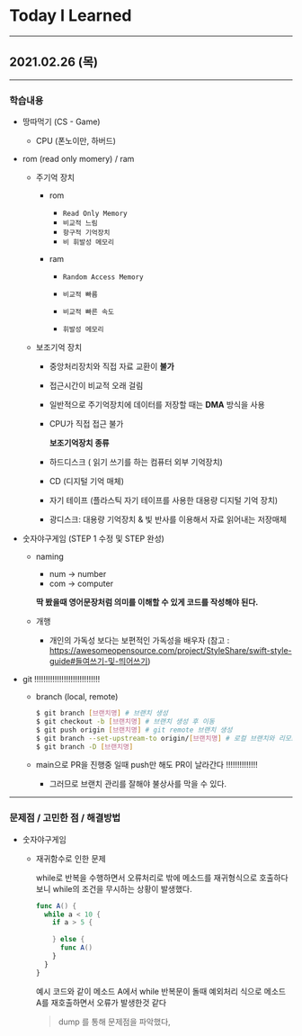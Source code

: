 # Today I Learned

---

## 2021.02.26 (목)

---

### 학습내용

- 땅따먹기 (CS - Game)

  + CPU (폰노이만, 하버드)

- rom (read only momery) / ram 

  - 주기억 장치

    - rom

      - `Read Only Memory`
      - `비교적 느림`
      - `항구적 기억장치`
      - `비 휘발성 메모리`

    - ram

      - `Random Access Memory`

      - `비교적 빠름`

      - `비교적 빠른 속도`

      -  `휘발성 메모리`

        

  - 보조기억 장치

    - 중앙처리장치와 직접 자료 교환이 **불가**

    -  접근시간이 비교적 오래 걸림

    - 일반적으로 주기억장치에 데이터를 저장할 때는 **DMA** 방식을 사용

    - CPU가 직접 접근 불가

      

      **보조기억장치 종류**

    - 하드디스크 ( 읽기 쓰기를 하는 컴퓨터 외부 기억장치)

    - CD (디지털 기억 매체)

    - 자기 테이프 (플라스틱 자기 테이프를 사용한 대용량 디지털 기억 장치)

    - 광디스크: 대용량 기억장치 & 빛 반사를 이용해서 자료 읽어내는 저장매체

      

- 숫자야구게임 (STEP 1 수정 및 STEP 완성)

  - naming

    - num -> number
    - com -> computer

    **딱 봤을때 영어문장처럼 의미를 이해할 수 있게 코드를 작성해야 된다.**

  - 개행 

    - 개인의 가독성 보다는 보편적인 가독성을 배우자 (참고 : https://awesomeopensource.com/project/StyleShare/swift-style-guide#들여쓰기-및-띄어쓰기)

      

- git !!!!!!!!!!!!!!!!!!!!!!!!!!!!!

  - branch (local, remote)

    ```sh
    $ git branch [브랜치명] # 브랜치 생성
    $ git checkout -b [브랜치명] # 브랜치 생성 후 이동
    $ git push origin [브랜치명] # git remote 브랜치 생성
    $ git branch --set-upstream-to origin/[브랜치명] # 로컬 브랜치와 리모트 브랜치 연동
    $ git branch -D [브랜치명]
    ```

    

  - main으로 PR을 진행중 일때 push만 해도 PR이 날라간다 !!!!!!!!!!!!!!

    + 그러므로 브랜치 관리를 잘해야 불상사를 막을 수 있다.

---

### 문제점 / 고민한 점 / 해결방법

- 숫자야구게임 

  - 재귀함수로 인한 문제

    while로 반복을 수행하면서 오류처리로 밖에 메소드를 재귀형식으로 호출하다보니 while의 조건을 무시하는 상황이 발생했다.

    ```swift
    func A() {
      while a < 10 {
        if a > 5 {
          
        } else {
          func A()
        }
      }
    }
    ```

    예시 코드와 같이 메소드 A에서 while 반복문이 돌때 예외처리 식으로 메소드 A를 재호출하면서 오류가 발생한것 같다 

    > dump 를 통해 문제점을 파악했다,




